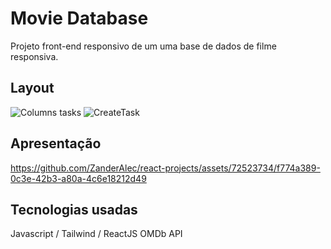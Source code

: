 # Movie Database

Projeto front-end responsivo de um uma base de dados de filme responsiva.

## Layout 

![Columns tasks](https://github.com/ZanderAlec/react-projects/assets/72523734/99bc9656-4d19-4a69-ac76-c508873f6671)
![CreateTask](https://github.com/ZanderAlec/react-projects/assets/72523734/2213162a-48ae-4d5c-86e3-d4c3dc9a4dbb)

## Apresentação

https://github.com/ZanderAlec/react-projects/assets/72523734/f774a389-0c3e-42b3-a80a-4c6e18212d49

## Tecnologias usadas

Javascript / Tailwind / ReactJS 
OMDb API

